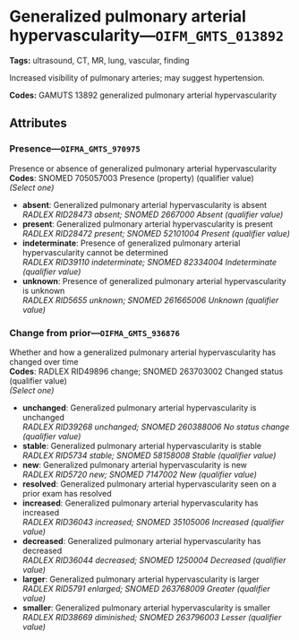 # Generalized pulmonary arterial hypervascularity—`OIFM_GMTS_013892`

**Tags:** ultrasound, CT, MR, lung, vascular, finding

Increased visibility of pulmonary arteries; may suggest hypertension.

**Codes:** GAMUTS 13892 generalized pulmonary arterial hypervascularity

## Attributes

### Presence—`OIFMA_GMTS_970975`

Presence or absence of generalized pulmonary arterial hypervascularity  
**Codes**: SNOMED 705057003 Presence (property) (qualifier value)  
*(Select one)*

- **absent**: Generalized pulmonary arterial hypervascularity is absent  
_RADLEX RID28473 absent; SNOMED 2667000 Absent (qualifier value)_
- **present**: Generalized pulmonary arterial hypervascularity is present  
_RADLEX RID28472 present; SNOMED 52101004 Present (qualifier value)_
- **indeterminate**: Presence of generalized pulmonary arterial hypervascularity cannot be determined  
_RADLEX RID39110 indeterminate; SNOMED 82334004 Indeterminate (qualifier value)_
- **unknown**: Presence of generalized pulmonary arterial hypervascularity is unknown  
_RADLEX RID5655 unknown; SNOMED 261665006 Unknown (qualifier value)_

### Change from prior—`OIFMA_GMTS_936876`

Whether and how a generalized pulmonary arterial hypervascularity has changed over time  
**Codes**: RADLEX RID49896 change; SNOMED 263703002 Changed status (qualifier value)  
*(Select one)*

- **unchanged**: Generalized pulmonary arterial hypervascularity is unchanged  
_RADLEX RID39268 unchanged; SNOMED 260388006 No status change (qualifier value)_
- **stable**: Generalized pulmonary arterial hypervascularity is stable  
_RADLEX RID5734 stable; SNOMED 58158008 Stable (qualifier value)_
- **new**: Generalized pulmonary arterial hypervascularity is new  
_RADLEX RID5720 new; SNOMED 7147002 New (qualifier value)_
- **resolved**: Generalized pulmonary arterial hypervascularity seen on a prior exam has resolved  
- **increased**: Generalized pulmonary arterial hypervascularity has increased  
_RADLEX RID36043 increased; SNOMED 35105006 Increased (qualifier value)_
- **decreased**: Generalized pulmonary arterial hypervascularity has decreased  
_RADLEX RID36044 decreased; SNOMED 1250004 Decreased (qualifier value)_
- **larger**: Generalized pulmonary arterial hypervascularity is larger  
_RADLEX RID5791 enlarged; SNOMED 263768009 Greater (qualifier value)_
- **smaller**: Generalized pulmonary arterial hypervascularity is smaller  
_RADLEX RID38669 diminished; SNOMED 263796003 Lesser (qualifier value)_